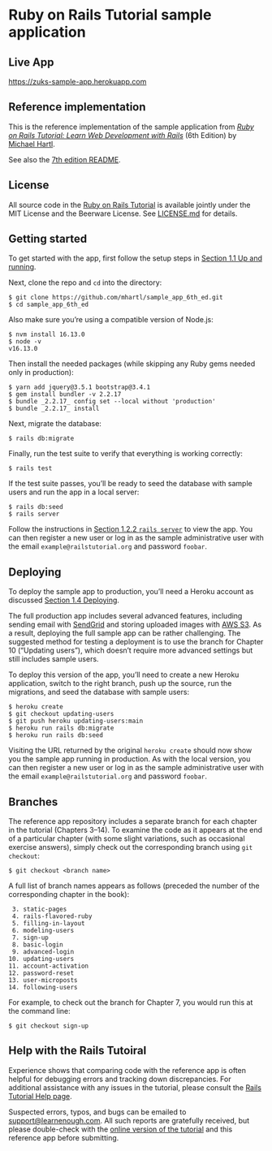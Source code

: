 # Ruby on Rails Tutorial sample application

## Live App

https://zuks-sample-app.herokuapp.com

## Reference implementation

This is the reference implementation of the sample application from
[*Ruby on Rails Tutorial:
Learn Web Development with Rails*](https://www.railstutorial.org/)
(6th Edition)
by [Michael Hartl](http://www.michaelhartl.com/).

See also the [7th edition README](https://github.com/learnenough/rails_tutorial_sample_app_7th_ed#readme).

## License

All source code in the [Ruby on Rails Tutorial](https://www.railstutorial.org/)
is available jointly under the MIT License and the Beerware License. See
[LICENSE.md](LICENSE.md) for details.

## Getting started

To get started with the app, first follow the setup steps in [Section 1.1 Up and running](https://www.railstutorial.org/book#sec-up_and_running).

Next, clone the repo and `cd` into the directory:

```
$ git clone https://github.com/mhartl/sample_app_6th_ed.git
$ cd sample_app_6th_ed
```

Also make sure you’re using a compatible version of Node.js:

```
$ nvm install 16.13.0
$ node -v
v16.13.0
```

Then install the needed packages (while skipping any Ruby gems needed only in production):

```
$ yarn add jquery@3.5.1 bootstrap@3.4.1
$ gem install bundler -v 2.2.17
$ bundle _2.2.17_ config set --local without 'production'
$ bundle _2.2.17_ install
```

Next, migrate the database:

```
$ rails db:migrate
```

Finally, run the test suite to verify that everything is working correctly:

```
$ rails test
```

If the test suite passes, you’ll be ready to seed the database with sample users and run the app in a local server:

```
$ rails db:seed
$ rails server
```

Follow the instructions in [Section 1.2.2 `rails server`](https://www.railstutorial.org/book#sec-rails_server) to view the app. You can then register a new user or log in as the sample administrative user with the email `example@railstutorial.org` and password `foobar`.

## Deploying

To deploy the sample app to production, you’ll need a Heroku account as discussed [Section 1.4 Deploying](https://www.railstutorial.org/book/beginning#sec-deploying).

The full production app includes several advanced features, including sending email with [SendGrid](https://sendgrid.com/) and storing uploaded images with [AWS S3](https://aws.amazon.com/s3/). As a result, deploying the full sample app can be rather challenging. The suggested method for testing a deployment is to use the branch for Chapter 10 (“Updating users”), which doesn’t require more advanced settings but still includes sample users.

To deploy this version of the app, you’ll need to create a new Heroku application, switch to the right branch, push up the source, run the migrations, and seed the database with sample users:

```
$ heroku create
$ git checkout updating-users
$ git push heroku updating-users:main
$ heroku run rails db:migrate
$ heroku run rails db:seed
```

Visiting the URL returned by the original `heroku create` should now show you the sample app running in production. As with the local version, you can then register a new user or log in as the sample administrative user with the email `example@railstutorial.org` and password `foobar`.

## Branches

The reference app repository includes a separate branch for each chapter in the tutorial (Chapters 3–14). To examine the code as it appears at the end of a particular chapter (with some slight variations, such as occasional exercise answers), simply check out the corresponding branch using `git checkout`:

```
$ git checkout <branch name>
```

A full list of branch names appears as follows (preceded the number of the corresponding chapter in the book):

```
 3. static-pages
 4. rails-flavored-ruby
 5. filling-in-layout
 6. modeling-users
 7. sign-up
 8. basic-login
 9. advanced-login
10. updating-users
11. account-activation
12. password-reset
13. user-microposts
14. following-users
```

For example, to check out the branch for Chapter 7, you would run this at the command line:

```
$ git checkout sign-up
```

## Help with the Rails Tutoiral

Experience shows that comparing code with the reference app is often helpful for debugging errors and tracking down discrepancies. For additional assistance with any issues in the tutorial, please consult the [Rails Tutorial Help page](https://www.railstutorial.org/help).

Suspected errors, typos, and bugs can be emailed to <support@learnenough.com>. All such reports are gratefully received, but please double-check with the [online version of the tutorial](https://www.railstutorial.org/book) and this reference app before submitting.
